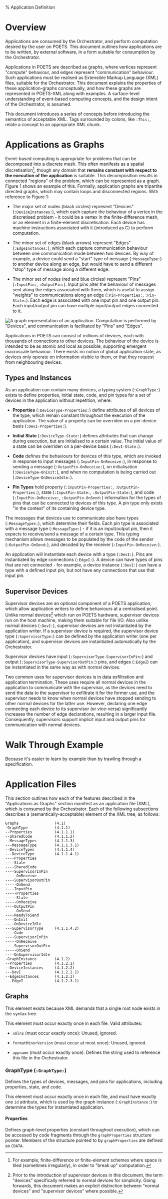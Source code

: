 % Application Definition

# Overview

Applications are consumed by the Orchestrator, and perform computation desired
by the user on POETS. This document outlines how applications are to be
written, by external software, in a form suitable for consumption by the
Orchestrator.

Applications in POETS are described as graphs, where vertices represent
"compute" behaviour, and edges represent "communication" behaviour. Such
applications must be realised as Extensible Markup Language (XML) files,
suitable for the Orchestrator. This document explains the properties of these
application-graphs conceptually, and how these graphs are represented in
POETS-XML along with examples. A surface-level understanding of event-based
computing concepts, and the design intent of the Orchestrator, is assumed.

This document introduces a series of concepts before introducing the semantics
of acceptable XML. Tags surrounded by colons, like `:This:`, relate a concept
to an appropriate XML chunk.

# Applications as Graphs

Event-based computing is appropriate for problems that can be decomposed into a
discrete mesh. This often manifests as a spatial discretisation[^dis], though
any domain that **remains constant with respect to the execution of the
application** is suitable. This decomposition results in connected "regions" of
the problem, which can be represented as a graph. Figure 1 shows an example of
this. Formally, application graphs are tripartite directed graphs, which may
contain loops and disconnected regions. With reference to Figure 1:

[^dis]: For example, finite-difference or finite-element schemes where space is
    tiled (sometimes irregularly), in order to "break up" computation.

 - The major set of nodes (black circles) represent "Devices"
   (`:DeviceInstances:`), which each capture the behaviour of a vertex in the
   discretised problem - it could be a vertex in the finite-difference mesh, or
   an element in a finite-element discretisation. Each device has machine
   instructions associated with it (introduced as C) to perform computation.

 - The minor set of edges (black arrows) represent "Edges" (`:EdgeInstances:`),
   which each capture communication behaviour between one communication mode
   between two devices. By way of example, a device could send a "start" type
   of message (`:MessageType:`) to another device along an edge, but would have
   to send a different "stop" type of message along a different edge.

 - The minor set of nodes (red and blue circles) represent "Pins"
   (`:InputPin:`, `:OutputPin:`). Input pins alter the behaviour of messages
   sent along the edges associated with them, which is useful to assign
   "weights" to communications along an edge (`:Pin-Properties:`,
   `:Pin-State:`). Each edge is associated with one input pin and one output
   pin. Each input/output pin can have multiple input/output edges connected to
   it.

![A graph representation of an application. Computation is performed by
"Devices", and communication is facilitated by "Pins" and "Edges".](images/application_graph_simple.png)

Applications in POETS can consist of millions of devices, each with thousands
of connections to other devices. The behaviour of the device is intended to be
as atomic and local as possible, supporting emergent macroscale
behaviour. There exists no notion of global application state, as devices only
operate on information visible to them, or that they request from neighbouring
devices.

## Types and Instances

As an application can contain many devices, a typing system (`:GraphType:`)
exists to define properties, initial state, code, and pin types for a set of
devices in the application without repetition, where:

 - **Properties** (`:DeviceType-Properties:`) define attributes of all devices
   of the type, which remain constant throughout the execution of the
   application. The value of a property can be overriden on a per-device basis
   (`:DevI-Properties:`).

 - **Initial State** (`:DeviceType-State:`) defines attributes that can change
   during execution, but are initialised to a certain value. The initial value
   of a state can be overriden on a per-device basis (`:DevI-State:`).

 - **Code** defines the behaviours for devices of this type, which are invoked
   in response to input messages (`:InputPin-OnReceive:`), in response to
   sending a message (`:OutputPin-OnReceive:`), on initialisation
   (`:DeviceType-OnInit:`), and when no computation is being carried out
   (`:DeviceType-OnDeviceIdle:`).

 - **Pin Types** hold property (`:InputPin-Properties:`,
   `:OutputPin-Properties:`), state (`:InputPin-State:`, `:OutputPin-State:`),
   and code (`:InputPin-OnReceive:`, `:OutputPin-OnSend:`) information for the
   types of pins that can be connected to devices of this type. A pin type only
   exists "in the context" of its containing device type.

The messages that devices use to communicate also have types
(`:MessageTypes:`), which determine their fields. Each pin type is associated
with a message type (`:MessageType:`) - if it is an input/output pin, then it
expects to receive/send a message of a certain type. This typing mechanism
allows messages to be populated by the code of the sender
(`:OutputPin-OnSend:`), and decoded by the receiver (`:InputPin-OnReceive:`).

An application will instantiate each device with a type (`:DevI:`). Pins are
instantiated by edge connections (`:EdgeI:`). A device can have types of pins
that are not connected - for example, a device instance (`:DevI:`) can have a
type with a defined input pin, but not have any connections that use that input
pin.

## Supervisor Devices

Supervisor devices are an optional component of a POETS application, which
allow application writers to define behaviours at a centralised point. Unlike
normal devices[^normal] which run on POETS hardware, supervisor devices run on
the host machine, making them suitable for file I/O. Also unlike normal devices
(`:DevI:`), supervisor devices are not instantiated by the application
writer. If a supervisor device is required, the supervisor device type
(`:SupervisorType:`) can be defined by the application writer (one per
application), and supervisor devices are instantiated automatically by the
Orchestrator.

[^normal]: Prior to the introduction of supervisor devices in this document,
    the term "devices" specifically referred to normal devices for
    simplicity. Going forwards, this document makes an explicit distinction
    between "normal devices" and "supervisor devices" where possible.

Supervisor devices have input (`:SupervisorType-SupervisorInPin:`) and output
(`:SupervisorType-SupervisorOutPin:`) pins, and edges (`:EdgeI`) can be
instantiated in the same way as with normal devices.

Two common uses for supervisor devices is in data exfiltration and application
termination. These uses require all normal devices in the application to
communicate with the supervisor, as the devices need to send the data to the
supervisor to exfiltrate it for the former use, and the supervisor needs to
know when normal devices have stopped sending to other normal devices for the
latter use. However, declaring one edge connecting each device to its
supervisor (or vice-versa) significantly increases the number of edge
declarations, resulting in a larger input file. Consequently, supervisors
support implicit input and output pins for communication with normal devices.

# Walk Through Example

Because it's easier to learn by example than by trawling through a
specification.

# Application Files

This section outlines how each of the features described in the "Applications
as Graphs" section manifest as an application file (XML), which is consumed by
the Orchestrator. Each of the following subsections describes a
(semantically-acceptable) element of the XML tree, as follows:

~~~
Graphs                (4.1)
-GraphType            (4.1.1)
--Properties          (4.1.1.1)
--SharedCode          (4.1.1.2)
--MessageTypes        (4.1.1.3)
---MessageType        (4.1.1.3.1)
--DeviceTypes         (4.1.1.4)
---DeviceType         (4.1.1.4.1)
----Properties
----State
----SharedCode
----SupervisorInPin
-----OnReceive
----SupervisorOutPin
-----OnSend
----InputPin
-----Properties
-----State
-----OnReceive
----OutputPin
-----OnSend
----ReadyToSend
----OnInit
----OnDeviceIdle
---SupervisorType     (4.1.1.4.2)
----Code
----SupervisorInPin
-----OnReceive
----SupervisorOutPin
-----OnSend
----OnSupervisorIdle
-GraphInstance        (4.1.2)
--Properties          (4.1.2.1)
--DeviceInstances     (4.1.2.2)
---DevI               (4.1.2.2.1)
--EdgeInstances       (4.1.2.3)
---EdgeI              (4.1.2.3.1)
~~~

## Graphs

This element exists because XML demands that a single root node exists in the
syntax tree.

This element must occur exactly once in each file. Valid attributes:

 - `xmlns` (must occur exactly once): Unused, ignored.

 - `formatMinorVersion` (must occur at most once): Unused, ignored.

 - `appname` (must occur exactly once): Defines the string used to reference
   this file in the Orchestrator.

### GraphType (`:GraphType:`)

Defines the types of devices, messages, and pins for applications, including
properties, state, and code.

This element must occur exactly once in each file, and must have exactly one
`id` attribute, which is used by the graph instance (`:GraphInstance:`) to
determine the types for instantiated application.

#### Properties

Defines graph-level properties (constant throughout execution), which can be
accessed by code fragments through the `graphProperties` structure
pointer. Members of the structure pointed to by `graphProperties` are defined
as `CDATA`.
